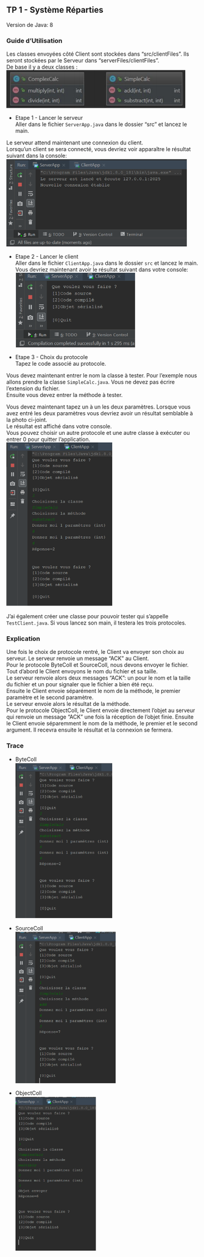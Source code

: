 ## TP 1 - Système Réparties
Version de Java: 8  
### Guide d’Utilisation
Les classes envoyées côté Client sont stockées dans “src/clientFiles”. Ils seront stockées par le Serveur dans “serverFiles/clientFiles”.  
De base il y a deux classes :  
![Classes Tests](captures/test.PNG)  

- Etape 1 - Lancer le serveur  
Aller dans le fichier `ServerApp.java` dans le dossier “src” et lancez le main.  

Le serveur attend maintenant une connexion du client.  
Lorsqu’un client se sera connecté, vous devriez voir apparaître le résultat suivant dans la console:  
![Client](captures/1.PNG)  

- Etape 2 - Lancer le client  
Aller dans le fichier `ClientApp.java` dans le dossier `src` et lancez le main.  
Vous devriez maintenant avoir le résultat suivant dans votre console:  
![Serveur](captures/2.PNG)

- Etape 3 - Choix du protocole  
Tapez le code associé au protocole.  

Vous devez maintenant entrer le nom la classe à tester. Pour l’exemple nous allons prendre la classe `SimpleCalc.java`. Vous ne devez pas écrire l’extension du fichier.  
Ensuite vous devez entrer la méthode à tester.


Vous devez maintenant tapez un à un les deux paramètres. Lorsque vous avez entré les deux paramètres vous devriez avoir un résultat semblable à la photo ci-joint.  
Le résultat est affiché dans votre console.  
Vous pouvez choisir un autre protocole et une autre classe à exécuter ou entrer 0 pour quitter l’application.  
![Résultat](captures/3.PNG)  



J’ai également créer une classe pour pouvoir tester qui s’appelle `TestClient.java`. Si vous lancez son main, il testera les trois protocoles.  

### Explication
Une fois le choix de protocole rentré, le Client va envoyer son choix au serveur. Le serveur renvoie un message “ACK” au Client.  
Pour le protocole ByteColl et SourceColl, nous devons envoyer le fichier. Tout d’abord le Client envoyons le nom du fichier et sa taille.  
Le serveur renvoie alors deux messages “ACK”: un pour le nom et la taille du fichier et un pour signaler que le fichier a bien été reçu.  
Ensuite le Client envoie séparément le nom de la méthode, le premier paramètre et le second paramètre.  
Le serveur envoie alors le résultat de la méthode.  
Pour le protocole ObjectColl, le Client envoie directement l’objet au serveur qui renvoie un message “ACK” une fois la réception de l’objet finie. Ensuite le Client envoie séparemment le nom de la méthode, le premier et  le second argument. Il recevra ensuite le résultat et la connexion se fermera.  

### Trace


- ByteColl  
![ByteColl](captures/4.PNG)  

- SourceColl  
![SourceColl](captures/5.PNG)  

- ObjectColl  
![ObjectColl](captures/6.PNG)  
